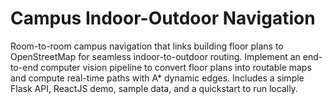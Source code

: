 # Campus Indoor-Outdoor Navigation
Room-to-room campus navigation that links building floor plans to OpenStreetMap for seamless indoor-to-outdoor routing. Implement an end-to-end computer vision pipeline to convert floor plans into routable maps and compute real-time paths with A* dynamic edges. Includes a simple Flask API, ReactJS demo, sample data, and a quickstart to run locally.
